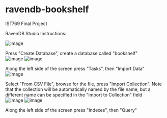 # ravendb-bookshelf
IST769 Final Project

RavenDB Studio Instructions:<br>

![image](https://user-images.githubusercontent.com/99757751/236104132-c5461259-07d2-45ac-b1bf-a57a9d90dac4.png)

Press "Create Database", create a database called "bookshelf"<br>
![image](https://user-images.githubusercontent.com/99757751/236104208-481bb62f-d372-4454-a8e5-5050bc0bf112.png)
![image](https://user-images.githubusercontent.com/99757751/236104450-8501e164-1617-4aa1-9d72-e9d82647fe7f.png)

Along the left side of the screen press "Tasks", then "Import Data"<br>
![image](https://user-images.githubusercontent.com/99757751/236104312-54744384-2bbb-4e85-b074-828eafcd1352.png)

Select "From CSV File", browse for the file, press "Import Collection". Note that the collection will be automatically named by the file name, but a different name can be specified in the "Import to Collection" field<br>
![image](https://user-images.githubusercontent.com/99757751/236104813-64668fd5-caf9-4553-88f1-af7feffe3e20.png)
![image](https://user-images.githubusercontent.com/99757751/236104839-23879b1b-4199-432b-aea9-d52787af7321.png)

Along the left side of the screen press "Indexes", then "Query"<br>
